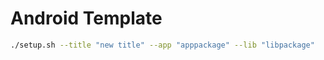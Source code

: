 Android Template
================

```sh
./setup.sh --title "new title" --app "apppackage" --lib "libpackage"
```
